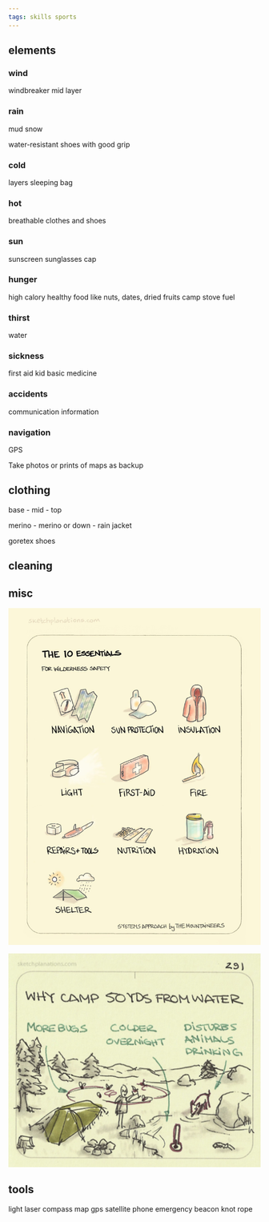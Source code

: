 ```yaml
---
tags: skills sports
---
```


## elements 

### wind 
windbreaker mid layer

### rain 
mud 
snow 

water-resistant shoes with good grip 

### cold
layers 
sleeping bag 

### hot
breathable clothes and shoes

### sun 
sunscreen 
sunglasses
cap 

### hunger 
high calory healthy food like nuts, dates, dried fruits
camp stove 
fuel 

### thirst 
water 

### sickness 
first aid kid 
basic medicine 

### accidents 
communication 
information 

### navigation 

GPS  

Take photos or prints of maps as backup 

## clothing 

base - mid - top 

merino - merino or down - rain jacket 

goretex shoes


## cleaning 


## misc 

![](/static/img/outdoor-essentials.jpeg)

![](/static/img/camp-away-from-water.jpeg)


## tools 

light 
laser 
compass 
map 
gps 
satellite phone 
emergency beacon 
knot rope 